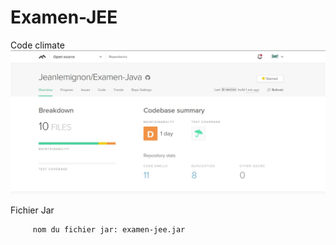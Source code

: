# Examen-JEE

Code climate 
	![alt text](https://github.com/Jeanlemignon/Examen-Java/blob/master/CodeClimate.JPG)
	
Fichier Jar

		 nom du fichier jar: examen-jee.jar
	
	